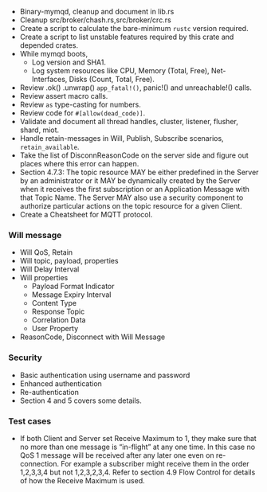 * Binary-mymqd, cleanup and document in lib.rs
* Cleanup src/broker/chash.rs,src/broker/crc.rs
* Create a script to calculate the bare-minimum `rustc` version required.
* Create a script to list unstable features required by this crate and depended crates.
* While mymqd boots,
  * Log version and SHA1.
  * Log system resources like CPU, Memory (Total, Free), Net-Interfaces,
    Disks (Count, Total, Free).
* Review .ok() .unwrap() `app_fatal!()`, panic!() and unreachable!() calls.
* Review assert macro calls.
* Review `as` type-casting for numbers.
* Review code for `#[allow(dead_code)]`.
* Validate and document all thread handles, cluster, listener, flusher, shard, miot.
* Handle retain-messages in Will, Publish, Subscribe scenarios, `retain_available`.
* Take the list of DisconnReasonCode on the server side and figure out places where
  this error can happen.
* Section 4.7.3: The topic resource MAY be either predefined in the Server by an
  administrator or it MAY be dynamically created by the Server when it receives the
  first subscription or an Application Message with that Topic Name. The Server MAY also
  use a security component to authorize particular actions on the topic resource for a
  given Client.
* Create a Cheatsheet for MQTT protocol.

### Will message

* Will QoS, Retain
* Will topic, payload, properties
* Will Delay Interval
* Will properties
  * Payload Format Indicator
  * Message Expiry Interval
  * Content Type
  * Response Topic
  * Correlation Data
  * User Property
* ReasonCode, Disconnect with Will Message

### Security

* Basic authentication using username and password
* Enhanced authentication
* Re-authentication
* Section 4 and 5 covers some details.

### Test cases

* If both Client and Server set Receive Maximum to 1, they make sure that no more than
  one message is “in-flight” at any one time. In this case no QoS 1 message will be
  received after any later one even on re-connection. For example a subscriber might
  receive them in the order 1,2,3,3,4 but not 1,2,3,2,3,4. Refer to section 4.9 Flow
  Control for details of how the Receive Maximum is used.
